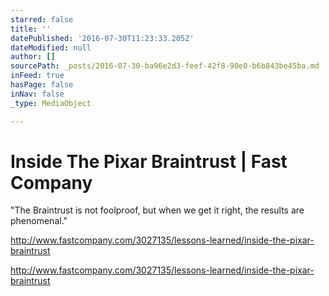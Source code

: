 ```yaml
---
starred: false
title: ''
datePublished: '2016-07-30T11:23:33.205Z'
dateModified: null
author: []
sourcePath: _posts/2016-07-30-ba96e2d3-feef-42f8-90e0-b6b843be45ba.md
inFeed: true
hasPage: false
inNav: false
_type: MediaObject

---
```

# Inside The Pixar Braintrust | Fast Company

"The Braintrust is not foolproof, but when we get it right, the results are phenomenal."

http://www.fastcompany.com/3027135/lessons-learned/inside-the-pixar-braintrust

http://www.fastcompany.com/3027135/lessons-learned/inside-the-pixar-braintrust